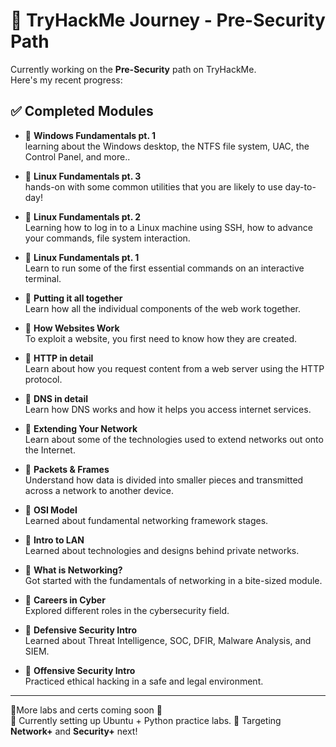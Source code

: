 # 🧠 TryHackMe Journey - Pre-Security Path

Currently working on the **Pre-Security** path on TryHackMe.  
Here's my recent progress:

## ✅ Completed Modules

- 🔹 **Windows Fundamentals pt. 1**  
  learning about the Windows desktop, the NTFS file system, UAC, the Control Panel, and more..
  
- 🔹 **Linux Fundamentals pt. 3**  
  hands-on with some common utilities that you are likely to use day-to-day!
  
- 🔹 **Linux Fundamentals pt. 2**  
  Learning how to log in to a Linux machine using SSH, how to advance your commands, file system interaction.
  
- 🔹 **Linux Fundamentals pt. 1**  
  Learn to run some of the first essential commands on an interactive terminal.
  
- 🔹 **Putting it all together**  
  Learn how all the individual components of the web work together.
  
- 🔹 **How Websites Work**  
  To exploit a website, you first need to know how they are created.
  
- 🔹 **HTTP in detail**  
  Learn about how you request content from a web server using the HTTP protocol.
  
- 🔹 **DNS in detail**  
  Learn how DNS works and how it helps you access internet services.
  
- 🔹 **Extending Your Network**  
  Learn about some of the technologies used to extend networks out onto the Internet.

- 🔹 **Packets & Frames**  
  Understand how data is divided into smaller pieces and transmitted across a network to another device.
  
- 🔹 **OSI Model**  
  Learned about fundamental networking framework stages.

- 🔹 **Intro to LAN**  
  Learned about technologies and designs behind private networks.

- 🔹 **What is Networking?**  
  Got started with the fundamentals of networking in a bite-sized module.

- 🔹 **Careers in Cyber**  
  Explored different roles in the cybersecurity field.

- 🔹 **Defensive Security Intro**  
  Learned about Threat Intelligence, SOC, DFIR, Malware Analysis, and SIEM.

- 🔹 **Offensive Security Intro**  
  Practiced ethical hacking in a safe and legal environment.

---

📍More labs and certs coming soon 🚀  
🧪 Currently setting up Ubuntu + Python practice labs.
🎯 Targeting **Network+** and **Security+** next!

